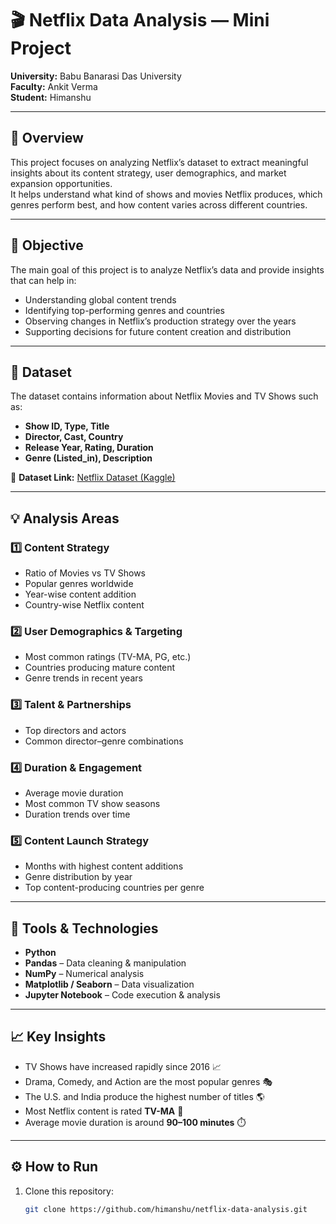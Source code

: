 # 🎬 Netflix Data Analysis — Mini Project  

**University:** Babu Banarasi Das University  
**Faculty:** Ankit Verma  
**Student:** Himanshu  

---

## 📘 Overview  
This project focuses on analyzing Netflix’s dataset to extract meaningful insights about its content strategy, user demographics, and market expansion opportunities.  
It helps understand what kind of shows and movies Netflix produces, which genres perform best, and how content varies across different countries.

---

## 🎯 Objective  
The main goal of this project is to analyze Netflix’s data and provide insights that can help in:
- Understanding global content trends  
- Identifying top-performing genres and countries  
- Observing changes in Netflix’s production strategy over the years  
- Supporting decisions for future content creation and distribution  

---

## 🧩 Dataset  
The dataset contains information about Netflix Movies and TV Shows such as:  
- **Show ID, Type, Title**  
- **Director, Cast, Country**  
- **Release Year, Rating, Duration**  
- **Genre (Listed_in), Description**  

📎 **Dataset Link:** [Netflix Dataset (Kaggle)](https://www.kaggle.com/shivamb/netflix-shows)

---

## 💡 Analysis Areas  

### 1️⃣ Content Strategy  
- Ratio of Movies vs TV Shows  
- Popular genres worldwide  
- Year-wise content addition  
- Country-wise Netflix content  

### 2️⃣ User Demographics & Targeting  
- Most common ratings (TV-MA, PG, etc.)  
- Countries producing mature content  
- Genre trends in recent years  

### 3️⃣ Talent & Partnerships  
- Top directors and actors  
- Common director–genre combinations  

### 4️⃣ Duration & Engagement  
- Average movie duration  
- Most common TV show seasons  
- Duration trends over time  

### 5️⃣ Content Launch Strategy  
- Months with highest content additions  
- Genre distribution by year  
- Top content-producing countries per genre  

---

## 🧰 Tools & Technologies  
- **Python**  
- **Pandas** – Data cleaning & manipulation  
- **NumPy** – Numerical analysis  
- **Matplotlib / Seaborn** – Data visualization  
- **Jupyter Notebook** – Code execution & analysis  

---

## 📈 Key Insights  
- TV Shows have increased rapidly since 2016 📈  
- Drama, Comedy, and Action are the most popular genres 🎭  
- The U.S. and India produce the highest number of titles 🌎  
- Most Netflix content is rated **TV-MA** 🔞  
- Average movie duration is around **90–100 minutes** ⏱️  

---

## ⚙️ How to Run  

1. Clone this repository:  
   ```bash
   git clone https://github.com/himanshu/netflix-data-analysis.git
